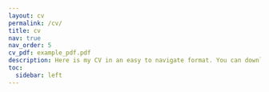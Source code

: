 ```yaml
---
layout: cv
permalink: /cv/
title: cv
nav: true
nav_order: 5
cv_pdf: example_pdf.pdf
description: Here is my CV in an easy to navigate format. You can download a (less pretty) copy of it via the link to the right.
toc:
  sidebar: left
---
```

